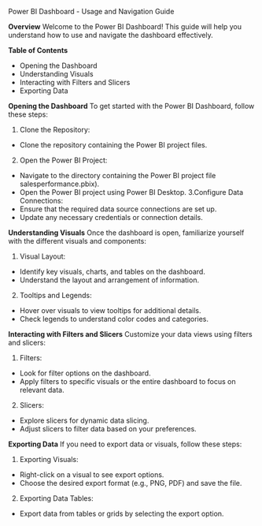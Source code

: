 Power BI Dashboard - Usage and Navigation Guide

**Overview**
Welcome to the Power BI Dashboard! This guide will help you understand how to use and navigate the dashboard effectively.

**Table of Contents**
  * Opening the Dashboard
  * Understanding Visuals
  * Interacting with Filters and Slicers
  * Exporting Data

**Opening the Dashboard**
To get started with the Power BI Dashboard, follow these steps:

1. Clone the Repository:
  * Clone the repository containing the Power BI project files.
2. Open the Power BI Project:
  * Navigate to the directory containing the Power BI project file salesperformance.pbix).
  * Open the Power BI project using Power BI Desktop.
3.Configure Data Connections:
  * Ensure that the required data source connections are set up.
  * Update any necessary credentials or connection details.

**Understanding Visuals**
Once the dashboard is open, familiarize yourself with the different visuals and components:

1. Visual Layout:
  * Identify key visuals, charts, and tables on the dashboard.
  * Understand the layout and arrangement of information.
2. Tooltips and Legends:
  * Hover over visuals to view tooltips for additional details.
  * Check legends to understand color codes and categories.

**Interacting with Filters and Slicers**
Customize your data views using filters and slicers:

1. Filters:
  * Look for filter options on the dashboard.
  * Apply filters to specific visuals or the entire dashboard to focus on relevant data.
2. Slicers:
  * Explore slicers for dynamic data slicing.
  * Adjust slicers to filter data based on your preferences.

**Exporting Data**
If you need to export data or visuals, follow these steps:

1. Exporting Visuals:
  * Right-click on a visual to see export options.
  * Choose the desired export format (e.g., PNG, PDF) and save the file.
2. Exporting Data Tables:
  * Export data from tables or grids by selecting the export option.
    
